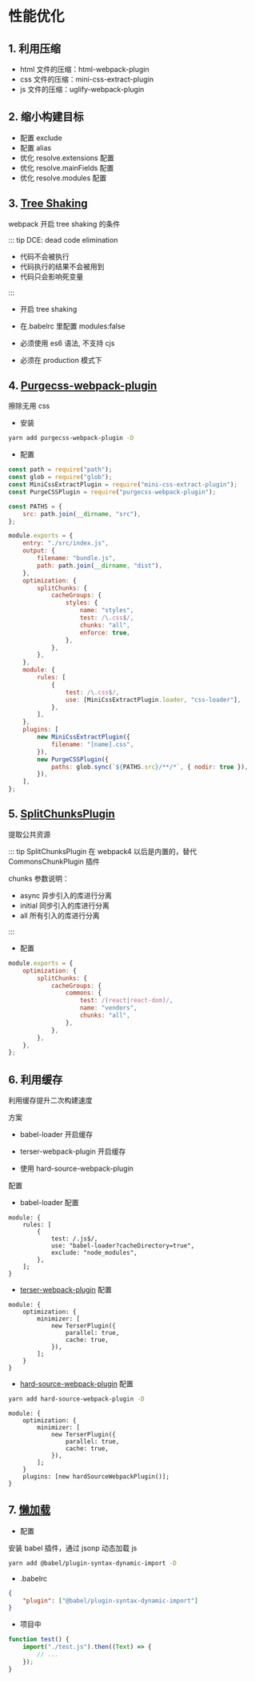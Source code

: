 # 性能优化

## 1. 利用压缩

-   html 文件的压缩：html-webpack-plugin
-   css 文件的压缩：mini-css-extract-plugin
-   js 文件的压缩：uglify-webpack-plugin

## 2. 缩小构建目标

-   配置 exclude
-   配置 alias
-   优化 resolve.extensions 配置
-   优化 resolve.mainFields 配置
-   优化 resolve.modules 配置

## 3. [Tree Shaking](https://webpack.js.org/guides/tree-shaking/)

webpack 开启 tree shaking 的条件

::: tip
DCE: dead code elimination

-   代码不会被执行
-   代码执行的结果不会被用到
-   代码只会影响死变量

:::

-   开启 tree shaking

-   在.babelrc 里配置 modules:false
-   必须使用 es6 语法, 不支持 cjs
-   必须在 production 模式下

## 4. [Purgecss-webpack-plugin](https://github.com/FullHuman/purgecss/tree/master/packages/purgecss-webpack-plugin)

擦除无用 css

-   安装

```sh
yarn add purgecss-webpack-plugin -D
```

-   配置

```js {4,40-42}
const path = require("path");
const glob = require("glob");
const MiniCssExtractPlugin = require("mini-css-extract-plugin");
const PurgeCSSPlugin = require("purgecss-webpack-plugin");

const PATHS = {
    src: path.join(__dirname, "src"),
};

module.exports = {
    entry: "./src/index.js",
    output: {
        filename: "bundle.js",
        path: path.join(__dirname, "dist"),
    },
    optimization: {
        splitChunks: {
            cacheGroups: {
                styles: {
                    name: "styles",
                    test: /\.css$/,
                    chunks: "all",
                    enforce: true,
                },
            },
        },
    },
    module: {
        rules: [
            {
                test: /\.css$/,
                use: [MiniCssExtractPlugin.loader, "css-loader"],
            },
        ],
    },
    plugins: [
        new MiniCssExtractPlugin({
            filename: "[name].css",
        }),
        new PurgeCSSPlugin({
            paths: glob.sync(`${PATHS.src}/**/*`, { nodir: true }),
        }),
    ],
};
```

## 5. [SplitChunksPlugin](https://github.com/webpack/webpack.js.org/blob/master/src/content/plugins/split-chunks-plugin.md)

提取公共资源

::: tip
SplitChunksPlugin 在 webpack4 以后是内置的，替代 CommonsChunkPlugin 插件

chunks 参数说明：

-   async 异步引入的库进行分离
-   initial 同步引入的库进行分离
-   all 所有引入的库进行分离

:::

-   配置

```js
module.exports = {
    optimization: {
        splitChunks: {
            cacheGroups: {
                commons: {
                    test: /(react|react-dom)/,
                    name: "vendors",
                    chunks: "all",
                },
            },
        },
    },
};
```

## 6. 利用缓存

利用缓存提升二次构建速度

方案

-   babel-loader 开启缓存

-   terser-webpack-plugin 开启缓存

-   使用 hard-source-webpack-plugin

配置

-   babel-loader 配置

```js{5}
module: {
    rules: [
        {
            test: /.js$/,
            use: "babel-loader?cacheDirectory=true",
            exclude: "node_modules",
        },
    ];
}
```

-   [terser-webpack-plugin](https://github.com/webpack-contrib/terser-webpack-plugin) 配置

```js{6}
module: {
    optimization: {
        minimizer: [
            new TerserPlugin({
                parallel: true,
                cache: true,
            }),
        ];
    }
}
```

-   [hard-source-webpack-plugin](https://github.com/mzgoddard/hard-source-webpack-plugin) 配置

```sh
yarn add hard-source-webpack-plugin -D
```

```js{10}
module: {
    optimization: {
        minimizer: [
            new TerserPlugin({
                parallel: true,
                cache: true,
            }),
        ];
    }
    plugins: [new hardSourceWebpackPlugin()];
}
```

## 7. [懒加载](https://webpack.js.org/guides/code-splitting/#dynamic-imports)

-   配置

安装 babel 插件，通过 jsonp 动态加载 js

```sh
yarn add @babel/plugin-syntax-dynamic-import -D
```

-   .babelrc

```json
{
    "plugin": ["@babel/plugin-syntax-dynamic-import"]
}
```

-   项目中

```js
function test() {
    import("./test.js").then((Text) => {
        // ...
    });
}
```
